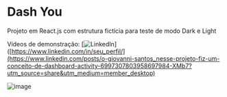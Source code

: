 # Dash You

Projeto em React.js com estrutura fictícia para teste de modo Dark e Light 



Vídeos de demonstração: [![LinkedIn](https://img.shields.io/badge/-LinkedIn-blue?style=flat-square&logo=linkedin&link=https://www.linkedin.com/in/seu_perfil/)]([https://www.linkedin.com/in/seu_perfil/](https://www.linkedin.com/posts/o-giovanni-santos_nesse-projeto-fiz-um-conceito-de-dashboard-activity-6997307803958697984-XMb7?utm_source=share&utm_medium=member_desktop)

![image](https://user-images.githubusercontent.com/115193826/233214511-d24a8c77-df47-4aaf-8e24-b62959555810.png)
